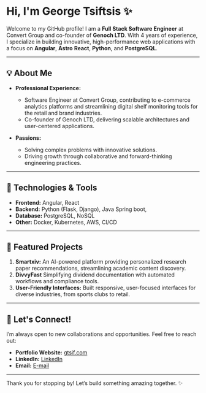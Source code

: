 # Hi, I'm George Tsiftsis ✨

Welcome to my GitHub profile! I am a **Full Stack Software Engineer**  at Convert Group and co-founder of **Genoch LTD**. With 4 years of experience, I specialize in building innovative, high-performance web applications with a focus on **Angular**, **Astro** **React**, **Python**, and **PostgreSQL**.

---

## 💡 About Me

- **Professional Experience:**
  - Software Engineer at Convert Group, contributing to e-commerce analytics platforms and streamlining digital shelf monitoring tools for the retail and brand industries.
  - Co-founder of Genoch LTD, delivering scalable architectures and user-centered applications.


- **Passions:**
  - Solving complex problems with innovative solutions.
  - Driving growth through collaborative and forward-thinking engineering practices.

---

## 🚀 Technologies & Tools

- **Frontend:** Angular, React
- **Backend:** Python (Flask, Django), Java Spring boot,
- **Database:** PostgreSQL, NoSQL
- **Other:** Docker, Kubernetes, AWS, CI/CD

---

## 🎨 Featured Projects

1. **Smartxiv:** An AI-powered platform providing personalized research paper recommendations, streamlining academic content discovery.
2. **DivvyFast** Simplifying dividend documentation with automated workflows and compliance tools.
3. **User-Friendly Interfaces:** Built responsive, user-focused interfaces for diverse industries, from sports clubs to retail.

---

## 💬 Let's Connect!

I’m always open to new collaborations and opportunities. Feel free to reach out:

- **Portfolio Website:** [gtsif.com](https://gtsif.com)
- **LinkedIn:** [LinkedIn](https://www.linkedin.com/in/george-tsiftsis/)
- **Email:** [E-mail](gtsiff@gmail.com)

---

Thank you for stopping by! Let’s build something amazing together. ✨

